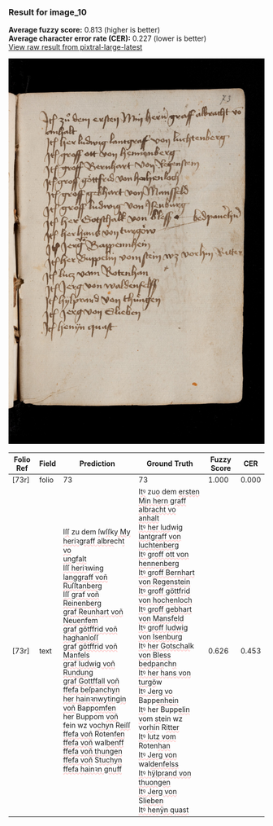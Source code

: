 ### Result for image_10
**Average fuzzy score:** 0.813 (higher is better)<br>**Average character error rate (CER):** 0.227 (lower is better)<br>[View raw result from pixtral-large-latest](https://github.com/RISE-UNIBAS/humanities_data_benchmark/blob/main/results/2025-10-24/T0294/request_T0294_image_10.json)

<img src="https://github.com/RISE-UNIBAS/humanities_data_benchmark/blob/main/benchmarks/medieval_manuscripts/images/image_10.jpg?raw=true" alt="image_10" width="800px">

<style>
.diff { text-decoration: underline; text-decoration-color: #ffcccc; text-decoration-style: wavy; }
</style>

| Folio Ref | Field | Prediction | Ground Truth | Fuzzy Score | CER |
|-----------|-------|------------|--------------|-------------|-----|
| [73r] | folio | 73 | 73 | 1.000 | 0.000 |
| [73r] | text | I<span class="diff">ſſ</span> zu dem <span class="diff">ſ</span>w<span class="diff">ſſ</span>k<span class="diff">y My heriꝛgraff albre</span>ch<span class="diff">t vo<br> ungfalt<br> Iſſ heriꝛ</span>w<span class="diff">ing langgraff voñ Ruſſtanberg<br> Iſſ graf voñ Reinenberg<br> graf Reunhart voñ Neuenfem<br> graf götffrid voñ haghanloſſ<br> graf götffrid voñ Manfels<br> graf ludwig voñ Rundung<br> graf Gottffall voñ ffefa beſpanchyn<br> her hainꝛnwytingin<br> voñ</span> Bapp<span class="diff">omfen<br></span> her Buppom <span class="diff">voñ f</span>ein wz vo<span class="diff">chy</span>n R<span class="diff">eiſſ<br> ffefa voñ</span> Roten<span class="diff">fen<br> ffefa voñ</span> wal<span class="diff">benff<br> ffefa voñ thungen<br> ffefa voñ</span> S<span class="diff">tuchyn<br> ffefa hainꝛn gnuff</span> | I<span class="diff">tꝰ</span> zu<span class="diff">o</span> dem <span class="diff">ersten Min hern graff albracht vo<br> anhalt<br> Itꝰ her lud</span>w<span class="diff">ig lantgraff von luchtenberg<br> Itꝰ groff ott von hennenberg<br> Itꝰ groff Bernhart von Regenstein<br> Itꝰ groff göttfrid von hochenloch<br>  Itꝰ groff gebhart von Mansfeld<br> Itꝰ groff ludwig von Isenburg<br> Itꝰ her Gotschal</span>k<span class="diff"> von Bless bedpan</span>ch<span class="diff">n<br> Itꝰ her hans von turgö</span>w<span class="diff"><br> Itꝰ Jerg vo</span> Bapp<span class="diff">enhein<br> Itꝰ</span> her Bupp<span class="diff">elin v</span>om <span class="diff">st</span>ein wz vo<span class="diff">rhi</span>n R<span class="diff">itter<br> Itꝰ lutz vom</span> Roten<span class="diff">han<br> Itꝰ Jerg von</span> wal<span class="diff">denfelss<br> Itꝰ hÿlprand von thuongen<br> Itꝰ Jerg von</span> S<span class="diff">lieben<br> Itꝰ henÿn quast</span> | 0.626 | 0.453 |

